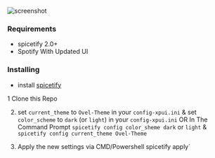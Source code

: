 ![screenshot](https://i.imgur.com/QyoXWeF.png)

### Requirements

- spicetify 2.0+
- Spotify With Updated UI

### Installing 

- install [spicetify](https://github.com/khanhas/spicetify-cli)

1 Clone this Repo

2.  set `current_theme` to `Ovel-Theme` in your `config-xpui.ini` &  set `color_scheme` to `dark` (or `light`) in your `config-xpui.ini`
    OR
    In The Command Prompt `spicetify config color_sheme dark` or `light` & `spicetify config current_theme Ovel-Theme`
  
3.  Apply the new settings via CMD/Powershell spicetify apply`
